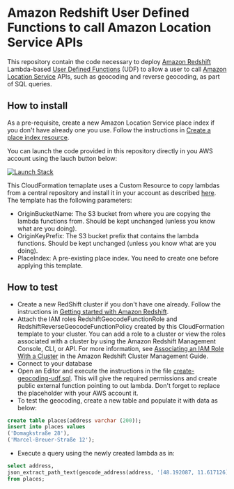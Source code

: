 # Amazon Redshift User Defined Functions to call Amazon Location Service APIs

This repository contain the code necessary to deploy [Amazon Redshift](https://github.com/fbdo/redshift-location-udf.git) Lambda-based [User Defined Functions](https://docs.aws.amazon.com/redshift/latest/dg/udf-creating-a-lambda-sql-udf.html) (UDF) to allow a user to call [Amazon Location Service](https://aws.amazon.com/location/) APIs, such as geocoding and reverse geocoding, as part of SQL queries.

## How to install

As a pre-requisite, create a new Amazon Location Service place index if you don't have already one you use. Follow the instructions in [Create a place index resource](https://docs.aws.amazon.com/location/latest/developerguide/create-place-index-resource.html).

You can launch the code provided in this repository directly in you AWS account using the lauch button below:

[![Launch Stack](https://s3.amazonaws.com/cloudformation-examples/cloudformation-launch-stack.png)](https://console.aws.amazon.com/cloudformation/home#/stacks/new?stackName=RedshiftALS&templateURL=https://redshift-udf-als-dev.s3.eu-central-1.amazonaws.com/resources/cloudformation/create-lambda.yaml)

This CloudFormation temaplate uses a Custom Resource to copy lambdas from a central repository and install it in your account as described [here](https://aws.amazon.com/blogs/infrastructure-and-automation/deploying-aws-lambda-functions-using-aws-cloudformation-the-portable-way/). The template has the following parameters:

* OriginBucketName: The S3 bucket from where you are copying the lambda functions from. Should be kept unchanged (unless you know what are you doing).
* OriginKeyPrefix: The S3 bucket prefix that contains the lambda functions. Should be kept unchanged (unless you know what are you doing).
* PlaceIndex: A pre-existing place index. You need to create one before applying this template.

## How to test
* Create a new RedShift cluster if you don't have one already. Follow the instructions in [Getting started with Amazon Redshift](https://docs.aws.amazon.com/redshift/latest/gsg/getting-started.html).
* Attach the IAM roles RedshiftGeocodeFunctionRole and RedshiftReverseGeocodeFunctionPolicy created by this CloudFormation template to your cluster. You can add a role to a cluster or view the roles associated with a cluster by using the Amazon Redshift Management Console, CLI, or API. For more information, see [Associating an IAM Role With a Cluster](https://docs.aws.amazon.com/redshift/latest/mgmt/copy-unload-iam-role.html) in the Amazon Redshift Cluster Management Guide. 
* Connect to your database
* Open an Editor and execute the instructions in the file [create-geocoding-udf.sql](https://github.com/fbdo/redshift-location-udf/blob/master/udf/create-geocoding-udf.sql). This will give the required permissions and create public external function pointing to out lambda. Don't forget to replace the <AccountId> placeholder with your AWS account it.
* To test the geocoding, create a new table and populate it with data as below:

```sql
create table places(address varchar (200));
insert into places values 
('Domagkstraße 28'),
('Marcel-Breuer-Straße 12');
```
* Execute a query using the newly created lambda as in:

```sql
select address, 
json_extract_path_text(geocode_address(address, '[48.192087, 11.617126]','["DEU"]'), 'Label') as full_address
from places; 
```
